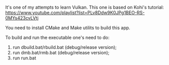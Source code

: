 It's one of my attempts to learn Vulkan. This one is based on Kohi's tutorial: https://www.youtube.com/playlist?list=PLv8Ddw9K0JPg1BEO-RS-0MYs423cvLVtj

You need to install CMake and Make utilits to build this app.

To build and run the executable one's need to do:
	
 1) run dbuild.bat/rbuild.bat (debug/release version);
 2) run dmb.bat/rmb.bat (debug/release version);
 3) run run.bat
